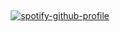 &nbsp;<div align="center">
  [![spotify-github-profile](https://spotify-github-profile.kittinanx.com/api/view?uid=31mpqi4kkskgkzznalqp2tqkrybq&cover_image=true&theme=default&show_offline=true&background_color=121212&interchange=true&bar_color_cover=true)](https://github.com/kittinan/spotify-github-profile)
</div>
